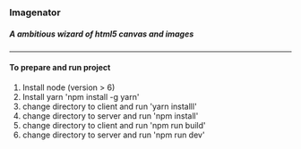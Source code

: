 ### Imagenator
##### A ambitious wizard of html5 canvas and images
---
#### To prepare and run project
1. Install node (version > 6)
2. Install yarn 'npm install -g yarn'
2. change directory to client and run 'yarn installl'
3. change directory to server and run 'npm install'
4. change directory to client and run 'npm run build'
5. change directory to server and run 'npm run dev'

